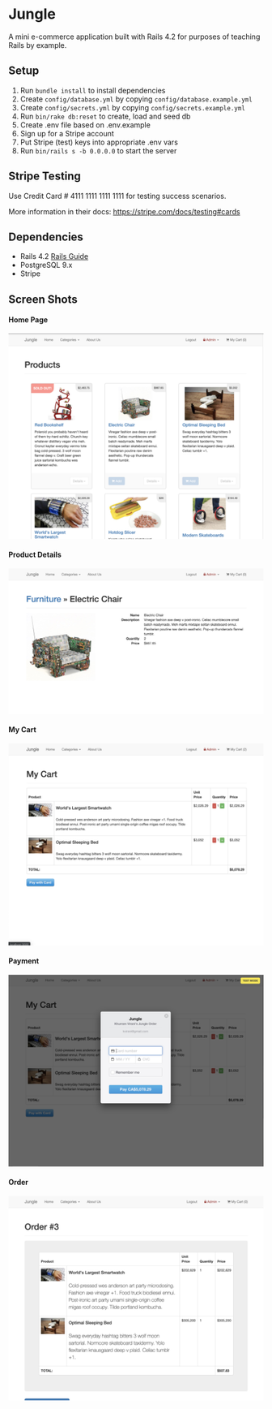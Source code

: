 # Jungle

A mini e-commerce application built with Rails 4.2 for purposes of teaching Rails by example.


## Setup

1. Run `bundle install` to install dependencies
2. Create `config/database.yml` by copying `config/database.example.yml`
3. Create `config/secrets.yml` by copying `config/secrets.example.yml`
4. Run `bin/rake db:reset` to create, load and seed db
5. Create .env file based on .env.example
6. Sign up for a Stripe account
7. Put Stripe (test) keys into appropriate .env vars
8. Run `bin/rails s -b 0.0.0.0` to start the server

## Stripe Testing

Use Credit Card # 4111 1111 1111 1111 for testing success scenarios.

More information in their docs: <https://stripe.com/docs/testing#cards>

## Dependencies

* Rails 4.2 [Rails Guide](http://guides.rubyonrails.org/v4.2/)
* PostgreSQL 9.x
* Stripe


## Screen Shots

#### Home Page
![Alt text](https://github.com/johnnyb88/jungle/blob/master/public/images/home_page.png?raw=true)

#### Product Details
![Alt text](https://github.com/johnnyb88/jungle/blob/master/public/images/product_details.png?raw=true)

#### My Cart
![Alt text](https://github.com/johnnyb88/jungle/blob/master/public/images/cart.png?raw=true)

#### Payment
![Alt text](https://github.com/johnnyb88/jungle/blob/master/public/images/payment.png?raw=true)

#### Order
![Alt text](https://github.com/johnnyb88/jungle/blob/master/public/images/order.png?raw=true)
